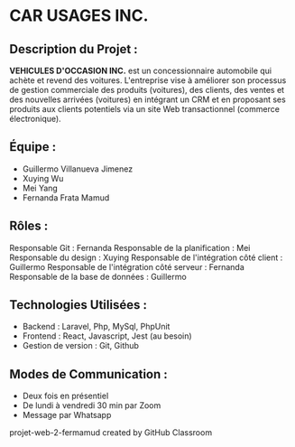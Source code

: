 # CAR USAGES INC.

## Description du Projet :

**VEHICULES D'OCCASION INC.** est un concessionnaire automobile qui achète et revend des voitures. L'entreprise
vise à améliorer son processus de gestion commerciale des produits (voitures), des clients, des ventes et des
nouvelles arrivées (voitures) en intégrant un CRM et en proposant ses produits aux clients potentiels via un site
Web transactionnel (commerce électronique).

## Équipe :

- Guillermo Villanueva Jimenez
- Xuying Wu
- Mei Yang
- Fernanda Frata Mamud

## Rôles :

Responsable Git : Fernanda
Responsable de la planification : Mei
Responsable du design : Xuying
Responsable de l'intégration côté client : Guillermo
Responsable de l'intégration côté serveur : Fernanda
Responsable de la base de données : Guillermo

## Technologies Utilisées :

-	Backend : Laravel, Php, MySql, PhpUnit 
-	Frontend : React, Javascript, Jest (au besoin) 
-	Gestion de version : Git, Github

## Modes de Communication :

-	Deux fois en présentiel
-	De lundi à vendredi  30 min par Zoom
-	Message par Whatsapp

projet-web-2-fermamud created by GitHub Classroom

